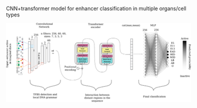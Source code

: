 CNN+transformer model for enhancer classification in multiple organs/cell types

![Alt text](figures/model_1.png)
